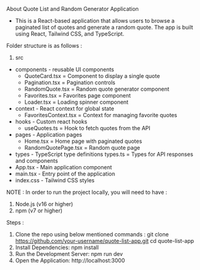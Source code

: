About Quote List and Random Generator Application


- This is a React-based application that allows users to browse a paginated list of quotes and generate a random quote. The app is built using React, Tailwind CSS, and TypeScript.


Folder structure is as follows : 

1. src 
- components - reusable UI components
  - QuoteCard.tsx = Component to display a single quote
  - Pagination.tsx = Pagination controls
  - RandomQuote.tsx = Random quote generator component
  - Favorites.tsx = Favorites page component
  - Loader.tsx = Loading spinner component
- context - React context for global state
  - FavoritesContext.tsx = Context for managing favorite quotes
- hooks - Custom react hooks
  - useQuotes.ts = Hook to fetch quotes from the API
- pages - Application pages
  - Home.tsx = Home page with paginated quotes
  - RandomQuotePage.tsx = Random quote page
- types - TypeScript type definitions
  types.ts = Types for API responses and components
- App.tsx - Main application component
- main.tsx - Entry point of the application
- index.css - Tailwind CSS styles



NOTE : In order to run the project locally, you will need to have :
1. Node.js (v16 or higher)
2. npm (v7 or higher)


Steps : 
1. Clone the repo using below mentioned commands :
git clone https://github.com/your-username/quote-list-app.git
cd quote-list-app
2. Install Dependencies:
npm install
3. Run the Development Server:
npm run dev
4. Open the Application:
http://localhost:3000